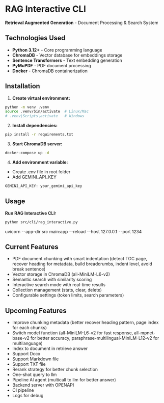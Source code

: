 # RAG Interactive CLI

**Retrieval Augmented Generation** - Document Processing & Search System

## Technologies Used
- **Python 3.12+** - Core programming language
- **ChromaDB** - Vector database for embeddings storage
- **Sentence Transformers** - Text embedding generation
- **PyMuPDF** - PDF document processing
- **Docker** - ChromaDB containerization

## Installation

1. **Create virtual environment:**
```bash
python -m venv .venv
source .venv/bin/activate  # Linux/Mac
# .venv\Scripts\activate   # Windows
```

2. **Install dependencies:**
```bash
pip install -r requirements.txt
```

3. **Start ChromaDB server:**
```bash
docker-compose up -d
```

4. **Add environment variable:**
- Create .env file in root folder
- Add GEMINI_API_KEY
```bash
GEMINI_API_KEY: your_gemini_api_key
```

## Usage

**Run RAG Interactive CLI:**
```bash
python src/cli/rag_interactive.py
```
uvicorn --app-dir src main:app --reload --host 127.0.0.1 --port 1234
## Current Features
- PDF document chunking with smart indentation (detect TOC page, recover heading for metadata, build breadcrumbs, indent level, avoid break sentence)
- Vector storage in ChromaDB (all-MiniLM-L6-v2)
- Semantic search with similarity scoring 
- Interactive search mode with real-time results
- Collection management (stats, clear, delete)
- Configurable settings (token limits, search parameters)

## Upcoming Features
- Improve chunking metadata (better recover heading pattern, page index for each chunks)
- Switch model function (all-MiniLM-L6-v2 for fast response, all-mpnet-base-v2 for better accuracy, paraphrase-multilingual-MiniLM-L12-v2 for multilanguage)
- Index to document in retrieve answer
- Support Docx
- Support Markdown file
- Support TXT file
- Rerank strategy for better chunk selection
- One-shot query to llm
- Pipeline AI agent (multicall to llm for better answer)
- Backend server with OPENAPI
- CI pipeline
- Logs for debug


